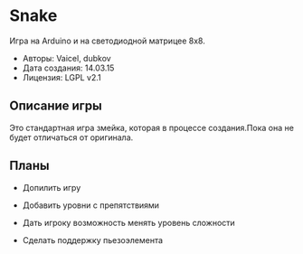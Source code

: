 Snake
=======

Игра на Arduino и на светодиодной матрицее 8х8.

+ Авторы: Vaicel, dubkov
+ Дата создания: 14.03.15
+ Лицензия: LGPL v2.1

Описание игры
-------

Это стандартная игра змейка, которая в процессе создания.Пока она не будет отличаться от оригинала. 

Планы
-------

+ Допилить игру

+ Добавить уровни с препятствиями

+ Дать игроку возможность менять уровень сложности

+ Сделать поддержку пьезоэлемента